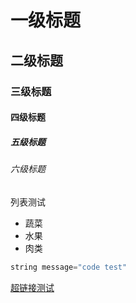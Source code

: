 # 一级标题

## 二级标题

### 三级标题

#### 四级标题

##### 五级标题

###### 六级标题

列表测试

- 蔬菜
- 水果
- 肉类

```c++
string message="code test"
```

[超链接测试](https://www.baidu.com)